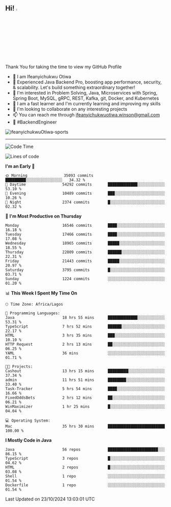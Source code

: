 <!-- BLOG-POST-LIST:START --><!-- BLOG-POST-LIST:END -->

## Hi! <img src="https://media.giphy.com/media/hvRJCLFzcasrR4ia7z/giphy.gif" width="4%"> 

Thank You for taking the time to view my GitHub Profile

- 👋 I am Ifeanyichukwu Otiwa
- 🚀 Experienced Java Backend Pro, boosting app performance, security, & scalability. Let's build something extraordinary together!
- 👀 I'm interested in Problem Solving, Java, Microservices with Spring, Spring Boot, MySQL, gRPC, REST, Kafka, git, Docker, and Kubernetes
- 🌱 I am a fast learner and I'm currently learning and improving my skills
- 💞️ I'm looking to collaborate on any interesting projects
- 📫 You can reach me through ifeanyichukwuotiwa.winson@gmail.com
- 🚀 #BackendEngineer

<p align="left" marginTop="10px"> <img src="https://komarev.com/ghpvc/?username=ifeanyichukwuOtiwa-sports&label=Profile%20views&color=0e75b6&style=for-the-badge" alt="ifeanyichukwuOtiwa-sports" /> </p>

***

<!--START_SECTION:waka-->
![Code Time](http://img.shields.io/badge/Code%20Time-3%2C027%20hrs%2040%20mins-blue)

![Lines of code](https://img.shields.io/badge/From%20Hello%20World%20I%27ve%20Written-25.2%20million%20lines%20of%20code-blue)

**I'm an Early 🐤** 

```text
🌞 Morning                35093 commits       █████████░░░░░░░░░░░░░░░░   34.32 % 
🌆 Daytime                54292 commits       █████████████░░░░░░░░░░░░   53.10 % 
🌃 Evening                10489 commits       ███░░░░░░░░░░░░░░░░░░░░░░   10.26 % 
🌙 Night                  2374 commits        █░░░░░░░░░░░░░░░░░░░░░░░░   02.32 % 
```
📅 **I'm Most Productive on Thursday** 

```text
Monday                   16546 commits       ████░░░░░░░░░░░░░░░░░░░░░   16.18 % 
Tuesday                  17466 commits       ████░░░░░░░░░░░░░░░░░░░░░   17.08 % 
Wednesday                18965 commits       █████░░░░░░░░░░░░░░░░░░░░   18.55 % 
Thursday                 22809 commits       ██████░░░░░░░░░░░░░░░░░░░   22.31 % 
Friday                   21443 commits       █████░░░░░░░░░░░░░░░░░░░░   20.97 % 
Saturday                 3795 commits        █░░░░░░░░░░░░░░░░░░░░░░░░   03.71 % 
Sunday                   1224 commits        ░░░░░░░░░░░░░░░░░░░░░░░░░   01.20 % 
```


📊 **This Week I Spent My Time On** 

```text
🕑︎ Time Zone: Africa/Lagos

💬 Programming Languages: 
Java                     18 hrs 55 mins      █████████████░░░░░░░░░░░░   53.31 % 
TypeScript               7 hrs 52 mins       ██████░░░░░░░░░░░░░░░░░░░   22.17 % 
HTML                     3 hrs 35 mins       ███░░░░░░░░░░░░░░░░░░░░░░   10.10 % 
HTTP Request             2 hrs 13 mins       ██░░░░░░░░░░░░░░░░░░░░░░░   06.25 % 
YAML                     36 mins             ░░░░░░░░░░░░░░░░░░░░░░░░░   01.71 % 

🐱‍💻 Projects: 
Cashout                  13 hrs 15 mins      █████████░░░░░░░░░░░░░░░░   37.34 % 
admin                    11 hrs 51 mins      ████████░░░░░░░░░░░░░░░░░   33.40 % 
Task-Tracker             5 hrs 54 mins       ████░░░░░░░░░░░░░░░░░░░░░   16.66 % 
FixedOddsBets            2 hrs 12 mins       ██░░░░░░░░░░░░░░░░░░░░░░░   06.21 % 
WinMaximizer             1 hr 25 mins        █░░░░░░░░░░░░░░░░░░░░░░░░   04.04 % 

💻 Operating System: 
Mac                      35 hrs 30 mins      █████████████████████████   100.00 % 
```

**I Mostly Code in Java** 

```text
Java                     56 repos            ██████████████████████░░░   86.15 % 
TypeScript               3 repos             █░░░░░░░░░░░░░░░░░░░░░░░░   04.62 % 
HTML                     2 repos             █░░░░░░░░░░░░░░░░░░░░░░░░   03.08 % 
Shell                    1 repo              ░░░░░░░░░░░░░░░░░░░░░░░░░   01.54 % 
Dockerfile               1 repo              ░░░░░░░░░░░░░░░░░░░░░░░░░   01.54 % 
```




 Last Updated on 23/10/2024 13:03:01 UTC
<!--END_SECTION:waka-->

<!--
<p align="center">
![trophy](https://github-profile-trophy.vercel.app/?username=ifeanyichukwuOtiwa-sports&theme=onedark) (https://github.com/ryo-ma/github-profile-trophy)
</p>
-->

<!---
ifeanyi-otiwa/ifeanyi-otiwa is a ✨ special ✨ repository because its `README.md` (this file) appears on your GitHub profile.
You can click the Preview link to take a look at your changes.
--->
